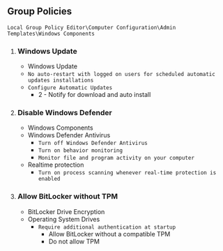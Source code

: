 ## Group Policies
`Local Group Policy Editor\Computer Configuration\Admin Templates\Windows Components`

1. ### Windows Update
   - Windows Update
    - `No auto-restart with logged on users for scheduled automatic updates installations`
    - `Configure Automatic Updates`
      - 2 - Notify for download and auto install

2. ### Disable Windows Defender
   - Windows Components
    - Windows Defender Antivirus
      - `Turn off Windows Defender Antivirus`
      - `Turn on behavior monitoring`
      - `Monitor file and program activity on your computer`
    - Realtime protection
      - `Turn on process scanning whenever real-time protection is enabled`

3. ### Allow BitLocker without TPM
   - BitLocker Drive Encryption
    - Operating System Drives
      - `Require additional authentication at startup`
        - Allow BitLocker without a compatible TPM
        - Do not allow TPM
